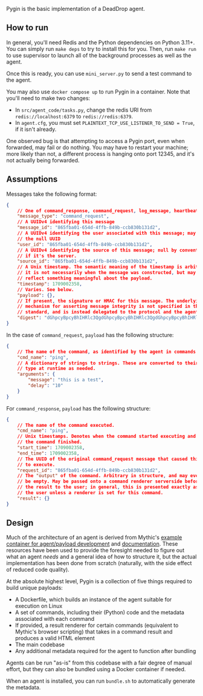 Pygin is the basic implementation of a DeadDrop agent. 

## How to run
In general, you'll need Redis and the Python dependencies on Python 3.11+.
You can simply run `make deps` to try to install this for you. Then, run
`make run` to use supervisor to launch all of the background processes as
well as the agent.

Once this is ready, you can use `mini_server.py` to send a test command
to the agent.

You may also use `docker compose up` to run Pygin in a container. Note that
you'll need to make two changes:
- In `src/agent_code/tasks.py`, change the redis URI from `redis://localhost:6379` to `redis://redis:6379`.
- In `agent.cfg`, you must set `PLAINTEXT_TCP_USE_LISTENER_TO_SEND = True`, if it isn't already.

One observed bug is that attempting to access a Pygin port, even when forwarded,
may fail or do nothing. You may have to restart your machine; more likely than
not, a different process is hanging onto port 12345, and it's not actually
being forwarded.

## Assumptions

Messages take the following format:

```json
{
    // One of command_response, command_request, log_message, heartbeat, or init_message
    "message_type": "command_request",
    // A UUIDv4 identifying this message
    "message_id": "865fba01-654d-4ffb-849b-ccb830b131d2",
    // A UUIDv4 identifying the user associated with this message; may be
    // the null UUID
    "user_id": "865fba01-654d-4ffb-849b-ccb830b131d2",
    // A UUIDv4 identifying the source of this message; null by convention
    // if it's the server.
    "source_id": "865fba01-654d-4ffb-849b-ccb830b131d2",
    // A Unix timestamp. The semantic meaning of the timestamp is arbitrary;
    // it is not necessarily when the message was constructed, but may instead
    // reflect something meaningful about the payload.
    "timestamp": 1709002358,
    // Varies. See below.
    "payload": {},
    // If present, the signature or HMAC for this message. The underlying
    // mechanism for asserting message integrity is not specified in the message
    // standard, and is instead delegated to the protocol and the agent.
    "digest": "dGhpcyBpcyBhIHRlc3QgdGhpcyBpcyBhIHRlc3QgdGhpcyBpcyBhIHRlc3Q="
}
```

In the case of `command_request`, `payload` has the following structure:
```json
{
    // The name of the command, as identified by the agent in commands.json.
    "cmd_name": "ping",
    // A dictionary of strings to strings. These are converted to their proper
    // type at runtime as needed.
    "arguments": {
        "message": "this is a test",
        "delay": "10"
    }
}
```

For `command_response`, `payload` has the following structure:
```json
{
    // The name of the command executed.
    "cmd_name": "ping",
    // Unix timestamps. Denotes when the command started executing and when
    // the command finished.
    "start_time": 1709002358,
    "end_time": 1709002358,
    // The UUID of the original command_request message that caused this command
    // to execute.
    "request_id": "865fba01-654d-4ffb-849b-ccb830b131d2",
    // The "output" of the command. Arbitrary in structure, and may even
    // be empty. May be passed onto a command renderer serverside before presenting
    // the result to the user; in general, this is presented exactly as-is to
    // the user unless a renderer is set for this command.
    "result": {}
}
```

## Design

Much of the architecture of an agent is derived from Mythic's [example container for agent/payload development](https://github.com/MythicMeta/ExampleContainers) and [documentation](https://docs.mythic-c2.net/customizing/payload-type-development). These resources have been used to provide the foresight needed to figure out what an agent *needs* and a general idea of how to structure it, but the actual implementation has been done from scratch (naturally, with the side effect of reduced code quality).

At the absolute highest level, Pygin is a collection of five things required to build unique payloads:
- A Dockerfile, which builds an instance of the agent suitable for execution on Linux
- A set of commands, including their (Python) code and the metadata associated with each command
- If provided, a result renderer for certain commands (equivalent to Mythic's browser scripting) that takes in a command result and produces a valid HTML element
- The main codebase
- Any additional metadata required for the agent to function after bundling

Agents can be run "as-is" from this codebase with a fair degree of manual effort, but they can also be bundled using a Docker container if needed.

When an agent is installed, you can run `bundle.sh` to automatically generate the metadata.